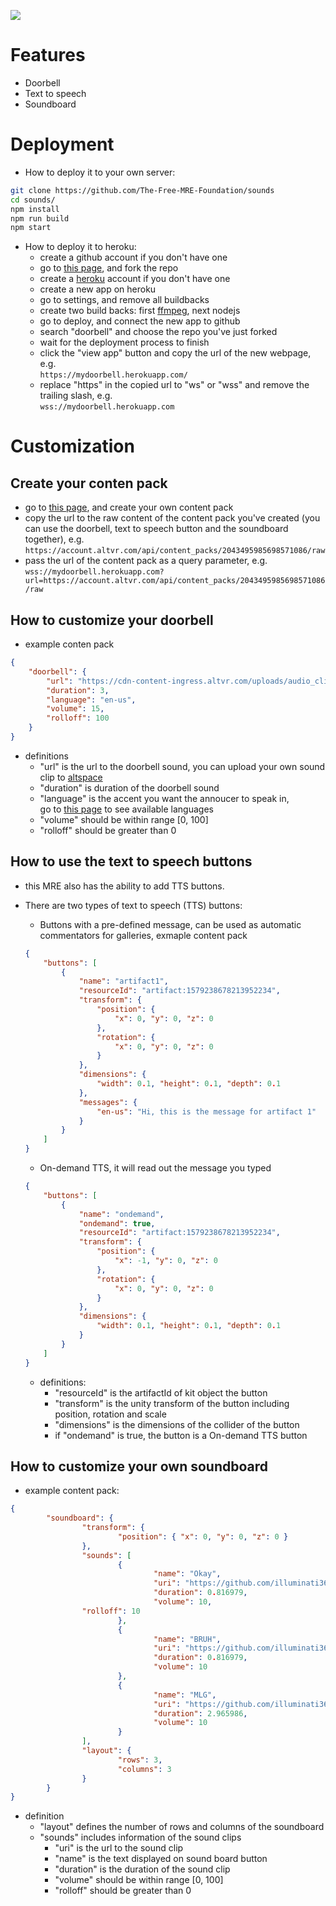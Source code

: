 ![](https://avatars.githubusercontent.com/u/108149048?s=400&u=fabc0cb4719e28dfba35e7fb0e4ffa0c47011917&v=4)
# Features
- Doorbell
- Text to speech
- Soundboard
# Deployment
- How to deploy it to your own server:
```bash
git clone https://github.com/The-Free-MRE-Foundation/sounds
cd sounds/
npm install
npm run build
npm start
```
- How to deploy it to heroku:
	- create a github account if you don't have one
	- go to [this page](https://github.com/The-Free-MRE-Foundation/sounds), and fork the repo
	- create a [heroku](https://heroku.com) account if you don't have one
	- create a new app on heroku
	- go to settings, and remove all buildbacks
	- create two build backs: first [ffmpeg](https://elements.heroku.com/buildpacks/jonathanong/heroku-buildpack-ffmpeg-latest), next nodejs
	- go to deploy, and connect the new app to github
	- search "doorbell" and choose the repo you've just forked
	- wait for the deployment process to finish
	- click the "view app" button and copy the url of the new webpage, e.g.  
	`https://mydoorbell.herokuapp.com/`
	- replace "https" in the copied url to "ws" or "wss" and remove the trailing slash, e.g.  
	`wss://mydoorbell.herokuapp.com`

# Customization
## Create your conten pack
- go to [this page](https://account.altvr.com/content_packs/new), and create your own content pack
- copy the url to the raw content of the content pack you've created (you can use the doorbell, text to speech button and the soundboard together), e.g.  
`https://account.altvr.com/api/content_packs/2043495985698571086/raw`
- pass the url of the content pack as a query parameter, e.g.  
`wss://mydoorbell.herokuapp.com?url=https://account.altvr.com/api/content_packs/2043495985698571086/raw`

## How to customize your doorbell
- example conten pack
```json
{
	"doorbell": {
		"url": "https://cdn-content-ingress.altvr.com/uploads/audio_clip/audio/2043487303556399713/public_doorbell.ogg",
		"duration": 3,
		"language": "en-us",
		"volume": 15,
		"rolloff": 100
	}
}
```
- definitions
	- "url" is the url to the doorbell sound, you can upload your own sound clip to [altspace](https://account.altvr.com/audio_clips/new)
	- "duration" is duration of the doorbell sound
	- "language" is the accent you want the annoucer to speak in,  
	go to [this page](https://github.com/thiennq/node-gtts/blob/master/index.js) to see available languages
	- "volume" should be within range [0, 100]
	- "rolloff" should be greater than 0

## How to use the text to speech buttons
- this MRE also has the ability to add TTS buttons.
- There are two types of text to speech (TTS) buttons:
	- Buttons with a pre-defined message, can be used as automatic commentators for galleries, exmaple content pack
	```json
	{
		"buttons": [
			{
				"name": "artifact1",
				"resourceId": "artifact:1579238678213952234",
				"transform": {
					"position": {
						"x": 0, "y": 0, "z": 0
					},
					"rotation": {
						"x": 0, "y": 0, "z": 0
					}
				},
				"dimensions": {
					"width": 0.1, "height": 0.1, "depth": 0.1
				},
				"messages": {
					"en-us": "Hi, this is the message for artifact 1"
				}
			}
		]
	}
	```
	- On-demand TTS, it will read out the message you typed
	```json
	{
		"buttons": [
			{
				"name": "ondemand",
				"ondemand": true,
				"resourceId": "artifact:1579238678213952234",
				"transform": {
					"position": {
						"x": -1, "y": 0, "z": 0
					},
					"rotation": {
						"x": 0, "y": 0, "z": 0
					}
				},
				"dimensions": {
					"width": 0.1, "height": 0.1, "depth": 0.1
				}
			}
		]
	}
	```

	- definitions:
		- "resourceId" is the artifactId of kit object the button
		- "transform" is the unity transform of the button including position, rotation and scale
		- "dimensions" is the dimensions of the collider of the button
		- if "ondemand" is true, the button is a On-demand TTS button

## How to customize your own soundboard
- example content pack:
```json
{
        "soundboard": {
                "transform": {
                        "position": { "x": 0, "y": 0, "z": 0 }
                },
                "sounds": [
                        {
                                "name": "Okay",
                                "uri": "https://github.com/illuminati360/alt-memes-data/raw/master/sounds/my-song-2_2.ogg",
                                "duration": 0.816979,
                                "volume": 10,
				"rolloff": 10
                        },
                        {
                                "name": "BRUH",
                                "uri": "https://github.com/illuminati360/alt-memes-data/raw/master/sounds/movie_1.ogg",
                                "duration": 0.816979,
                                "volume": 10
                        },
                        {
                                "name": "MLG",
                                "uri": "https://github.com/illuminati360/alt-memes-data/raw/master/sounds/mlg-airhorn.ogg",
                                "duration": 2.965986,
                                "volume": 10
                        }
                ],
                "layout": {
                        "rows": 3,
                        "columns": 3
                }
        }
}
```
- definition
	- "layout" defines the number of rows and columns of the soundboard
	- "sounds" includes information of the sound clips
		- "uri" is the url to the sound clip
		- "name" is the text displayed on sound board button
		- "duration" is the duration of the sound clip
		- "volume" should be within range [0, 100]
		- "rolloff" should be greater than 0
